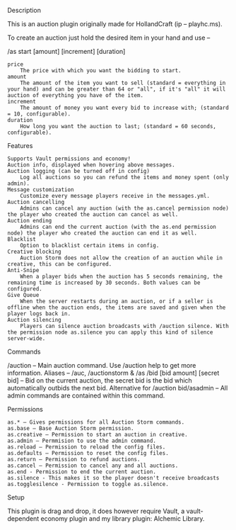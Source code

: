 Description

This is an auction plugin originally made for HollandCraft (ip – playhc.ms).

To create an auction just hold the desired item in your hand and use –

/as start <price> [amount] [increment] [duration]

    price
        The price with which you want the bidding to start.
    amount
        The amount of the item you want to sell (standard = everything in your hand) and can be greater than 64 or "all", if it's "all" it will auction of everything you have of the item.
    increment
        The amount of money you want every bid to increase with; (standard = 10, configurable).
    duration
        How long you want the auction to last; (standard = 60 seconds, configurable).


Features

    Supports Vault permissions and economy!
    Auction info, displayed when hovering above messages.
    Auction logging (can be turned off in config)
        Log all auctions so you can refund the items and money spent (only admin).
    Message customization
        Customize every message players receive in the messages.yml.
    Auction cancelling
        Admins can cancel any auction (with the as.cancel permission node) the player who created the auction can cancel as well.
    Auction ending
        Admins can end the current auction (with the as.end permission node) the player who created the auction can end it as well.
    Blacklist
        Option to blacklist certain items in config.
    Creative blocking
        Auction Storm does not allow the creation of an auction while in creative, this can be configured.
    Anti-Snipe
        When a player bids when the auction has 5 seconds remaining, the remaining time is increased by 30 seconds. Both values can be configured.
    Give Queue
        When the server restarts during an auction, or if a seller is offline when the auction ends, the items are saved and given when the player logs back in.
    Auction silencing
        Players can silence auction broadcasts with /auction silence. With the permission node as.silence you can apply this kind of silence server-wide.

Commands

/auction – Main auction command. Use /auction help to get more information.
Aliases – /auc, /auctionstorm & /as​
/bid [bid amount] [secret bid] – Bid on the current auction, the secret bid is the bid which automatically outbids the next bid.
Alternative for /auction bid​
/asadmin – All admin commands are contained within this command.

Permissions

    as.* – Gives permissions for all Auction Storm commands.
    as.base – Base Auction Storm permission.
    as.creative – Permission to start an auction in creative.
    as.admin – Permmision to use the admin command.
    as.reload – Permission to reload the config files.
    as.defaults – Permission to reset the config files.
    as.return – Permission to refund auctions.
    as.cancel – Permission to cancel any and all auctions.
    as.end - Permission to end the current auction.
    as.silence - This makes it so the player doesn't receive broadcasts
    as.togglesilence - Permission to toggle as.silence.


Setup

This plugin is drag and drop, it does however require Vault, a vault-dependent economy plugin and my library plugin: Alchemic Library. 
